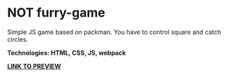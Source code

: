 # NOT furry-game
Simple JS game based on packman.
You have to control square and catch circles. 

**Technologies: HTML, CSS, JS, webpack**

<a href="https://karminkarmen.github.io/furry-game/">**LINK TO PREVIEW**</a>
